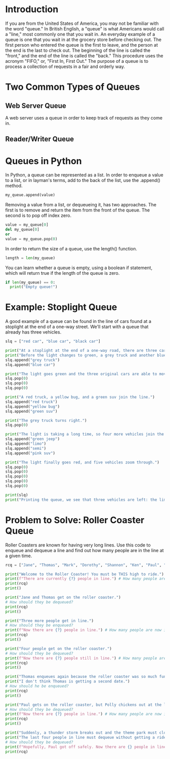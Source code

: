 
# Introduction

If you are from the United States of America, you may not be familiar with the word "queue." In British English, a "queue" is what Americans would call a "line," most commonly one that you wait in. An everyday example of a queue is one that you wait in at the grocery store before checking out. The first person who entered the queue is the first to leave, and the person at the end is the last to check out. The beginning of the line is called the "front," and the end of the line is called the "back." This procedure uses the acronym "FIFO," or, "First In, First Out." The purpose of a queue is to process a collection of requests in a fair and orderly way.

# Two Common Types of Queues

## Web Server Queue

A web server uses a queue in order to keep track of requests as they come in. 

## Reader/Writer Queue

# Queues in Python

In Python, a queue can be represented as a list. In order to enqueue a value to a list, or in layman's terms, add to the back of the list, use the .append() method. 

``` python
my_queue.append(value)
```

Removing a value from a list, or dequeueing it, has two approaches. The first is to remove and return the item from the front of the queue. The second is to pop off index zero.

``` python
value = my_queue[0]
del my_queue[0]
or
value = my_queue.pop(0)
```

In order to return the size of a queue, use the length() function.

``` python
length = len(my_queue)
```

You can learn whether a queue is empty, using a boolean if statement, which will return true if the length of the queue is zero.

``` python
if len(my_queue) == 0:
  print("Empty queue!")
```

# Example: Stoplight Queue

A good example of a queue can be found in the line of cars found at a stoplight at the end of a one-way street. We'll start with a queue that already has three vehicles.

``` python
slq = ["red car", "blue car", "black car"]

print("At a stoplight at the end of a one-way road, there are three cars.")
print("Before the light changes to green, a grey truck and another blue car roll up to the end of the line.")
slq.append("grey truck")
slq.append("blue car")

print("The light goes green and the three original cars are able to move through the intersection before the light goes red.")
slq.pop(0)
slq.pop(0)
slq.pop(0)

print("A red truck, a yellow bug, and a green suv join the line.")
slq.append("red truck")
slq.append("yellow bug")
slq.append("green suv")

print("The grey truck turns right.")
slq.pop(0)

print("The light is taking a long time, so four more vehicles join the line.")
slq.append("green jeep")
slq.append("limo")
slq.append("semi")
slq.append("pink suv")

print("The light finally goes red, and five vehicles zoom through.")
slq.pop(0)
slq.pop(0)
slq.pop(0)
slq.pop(0)
slq.pop(0)

print(slq)
print("Printing the queue, we see that three vehicles are left: the limo, the semi, and the pink suv.")
```

# Problem to Solve: Roller Coaster Queue

Roller Coasters are known for having very long lines. Use this code to enqueue and dequeue a line and find out how many people are in the line at a given time.

``` python
rcq = ["Jane", "Thomas", "Mark", "Dorothy", "Shannon", "Ken", "Paul", "Polly"]

print("Welcome to the Roller Coaster! You must be THIS high to ride.")
print(f"There are currently {?} people in line.") # How many people are in line?
print(rcq)
print()

print("Jane and Thomas get on the roller coaster.")
# How should they be dequeued?
print(rcq)
print()

print("Three more people get in line.") 
# How should they be enqueued?
print(f"Now there are {?} people in line.") # How many people are now in line?
print(rcq)
print()

print("Four people get on the roller coaster.")
# How should they be dequeued?
print(f"Now there are {?} people still in line.") # How many people are now in line?
print(rcq)
print()

print("Thomas enqueues again because the roller coaster was so much fun, but Jane doesn't want to because she vomited after getting off.")
print("I don't think Thomas is getting a second date.")
# How should he be enqueued?
print(rcq)
print()

print("Paul gets on the roller coaster, but Polly chickens out at the last minute.")
# How should they be dequeued?
print(f"Now there are {?} people in line.") # How many people are now in line?
print(rcq)
print()

print("Suddenly, a thunder storm breaks out and the theme park must close unexpectedly.")
print("The last four people in line must dequeue without getting a ride on the roller coaster.")
# How should they be dequeued?
print(f"Hopefully, Paul got off safely. Now there are {} people in line.") # How many people are now in line?
print(rcq)
```
